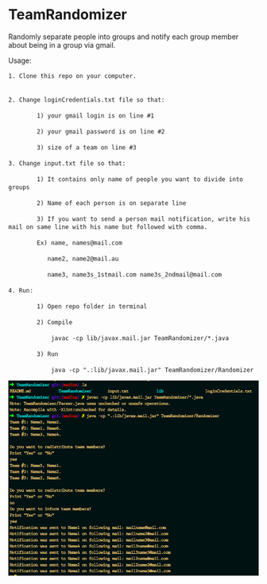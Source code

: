 # TeamRandomizer
Randomly separate people into groups and notify each group member about being in a group via gmail.


Usage:


    1. Clone this repo on your computer.


    2. Change loginCredentials.txt file so that:

            1) your gmail login is on line #1

            2) your gmail password is on line #2

            3) size of a team on line #3

    3. Change input.txt file so that:

            1) It contains only name of people you want to divide into groups

            2) Name of each person is on separate line

            3) If you want to send a person mail notification, write his mail on same line with his name but followed with comma.

            Ex) name, names@mail.com
               
               name2, name2@mail.au

               name3, name3s_1stmail.com name3s_2ndmail@mail.com

    4. Run:
            
            1) Open repo folder in terminal

            2) Compile
                
                javac -cp lib/javax.mail.jar TeamRandomizer/*.java

            3) Run

                java -cp ".:lib/javax.mail.jar" TeamRandomizer/Randomizer



![ ](TeamRandomizer.png)
